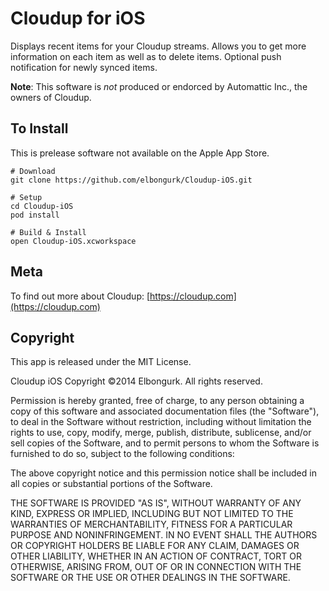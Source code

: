 # Cloudup for iOS

Displays recent items for your Cloudup streams. Allows you to get more information on each item as well as to delete items. Optional push notification for newly synced items.

__Note__: This software is *not* produced or endorced by Automattic Inc., the owners of Cloudup.

## To Install

This is prelease software not available on the Apple App Store.

    # Download
    git clone https://github.com/elbongurk/Cloudup-iOS.git

    # Setup
    cd Cloudup-iOS
    pod install

    # Build & Install
    open Cloudup-iOS.xcworkspace

## Meta

To find out more about Cloudup: [https://cloudup.com](https://cloudup.com)

## Copyright

This app is released under the MIT License.

Cloudup iOS Copyright ©2014 Elbongurk. All rights reserved.

Permission is hereby granted, free of charge, to any person obtaining a copy of this software and associated documentation files (the "Software"), to deal in the Software without restriction, including without limitation the rights to use, copy, modify, merge, publish, distribute, sublicense, and/or sell copies of the Software, and to permit persons to whom the Software is furnished to do so, subject to the following conditions:

The above copyright notice and this permission notice shall be included in all copies or substantial portions of the Software.

THE SOFTWARE IS PROVIDED "AS IS", WITHOUT WARRANTY OF ANY KIND, EXPRESS OR IMPLIED, INCLUDING BUT NOT LIMITED TO THE WARRANTIES OF MERCHANTABILITY, FITNESS FOR A PARTICULAR PURPOSE AND NONINFRINGEMENT. IN NO EVENT SHALL THE AUTHORS OR COPYRIGHT HOLDERS BE LIABLE FOR ANY CLAIM, DAMAGES OR OTHER LIABILITY, WHETHER IN AN ACTION OF CONTRACT, TORT OR OTHERWISE, ARISING FROM, OUT OF OR IN CONNECTION WITH THE SOFTWARE OR THE USE OR OTHER DEALINGS IN THE SOFTWARE.

